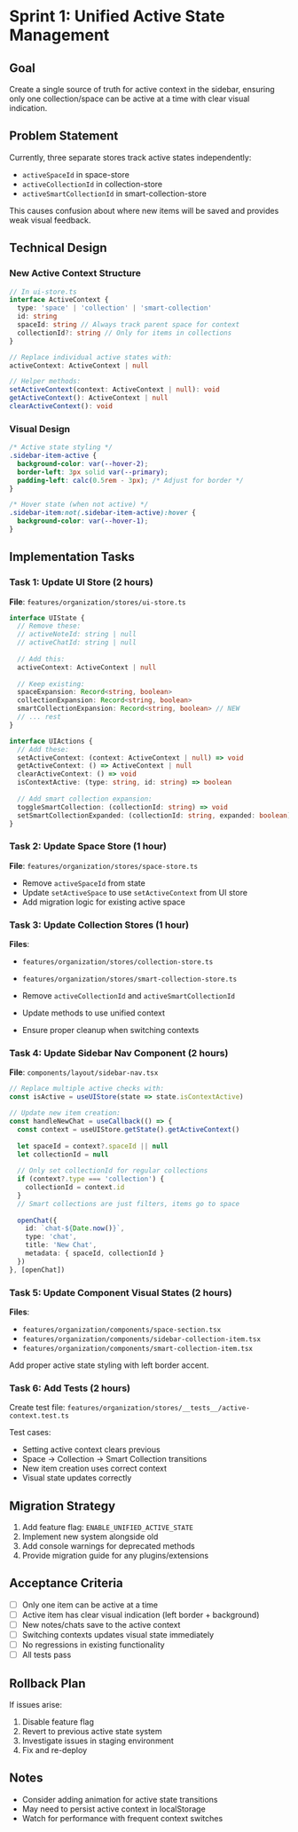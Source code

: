 # Sprint 1: Unified Active State Management

## Goal
Create a single source of truth for active context in the sidebar, ensuring only one collection/space can be active at a time with clear visual indication.

## Problem Statement
Currently, three separate stores track active states independently:
- `activeSpaceId` in space-store
- `activeCollectionId` in collection-store
- `activeSmartCollectionId` in smart-collection-store

This causes confusion about where new items will be saved and provides weak visual feedback.

## Technical Design

### New Active Context Structure
```typescript
// In ui-store.ts
interface ActiveContext {
  type: 'space' | 'collection' | 'smart-collection'
  id: string
  spaceId: string // Always track parent space for context
  collectionId?: string // Only for items in collections
}

// Replace individual active states with:
activeContext: ActiveContext | null

// Helper methods:
setActiveContext(context: ActiveContext | null): void
getActiveContext(): ActiveContext | null
clearActiveContext(): void
```

### Visual Design
```css
/* Active state styling */
.sidebar-item-active {
  background-color: var(--hover-2);
  border-left: 3px solid var(--primary);
  padding-left: calc(0.5rem - 3px); /* Adjust for border */
}

/* Hover state (when not active) */
.sidebar-item:not(.sidebar-item-active):hover {
  background-color: var(--hover-1);
}
```

## Implementation Tasks

### Task 1: Update UI Store (2 hours)
**File**: `features/organization/stores/ui-store.ts`

```typescript
interface UIState {
  // Remove these:
  // activeNoteId: string | null
  // activeChatId: string | null
  
  // Add this:
  activeContext: ActiveContext | null
  
  // Keep existing:
  spaceExpansion: Record<string, boolean>
  collectionExpansion: Record<string, boolean>
  smartCollectionExpansion: Record<string, boolean> // NEW
  // ... rest
}

interface UIActions {
  // Add these:
  setActiveContext: (context: ActiveContext | null) => void
  getActiveContext: () => ActiveContext | null
  clearActiveContext: () => void
  isContextActive: (type: string, id: string) => boolean
  
  // Add smart collection expansion:
  toggleSmartCollection: (collectionId: string) => void
  setSmartCollectionExpanded: (collectionId: string, expanded: boolean) => void
}
```

### Task 2: Update Space Store (1 hour)
**File**: `features/organization/stores/space-store.ts`

- Remove `activeSpaceId` from state
- Update `setActiveSpace` to use `setActiveContext` from UI store
- Add migration logic for existing active space

### Task 3: Update Collection Stores (1 hour)
**Files**: 
- `features/organization/stores/collection-store.ts`
- `features/organization/stores/smart-collection-store.ts`

- Remove `activeCollectionId` and `activeSmartCollectionId`
- Update methods to use unified context
- Ensure proper cleanup when switching contexts

### Task 4: Update Sidebar Nav Component (2 hours)
**File**: `components/layout/sidebar-nav.tsx`

```typescript
// Replace multiple active checks with:
const isActive = useUIStore(state => state.isContextActive)

// Update new item creation:
const handleNewChat = useCallback(() => {
  const context = useUIStore.getState().getActiveContext()
  
  let spaceId = context?.spaceId || null
  let collectionId = null
  
  // Only set collectionId for regular collections
  if (context?.type === 'collection') {
    collectionId = context.id
  }
  // Smart collections are just filters, items go to space
  
  openChat({ 
    id: `chat-${Date.now()}`, 
    type: 'chat', 
    title: 'New Chat',
    metadata: { spaceId, collectionId }
  })
}, [openChat])
```

### Task 5: Update Component Visual States (2 hours)
**Files**:
- `features/organization/components/space-section.tsx`
- `features/organization/components/sidebar-collection-item.tsx`
- `features/organization/components/smart-collection-item.tsx`

Add proper active state styling with left border accent.

### Task 6: Add Tests (2 hours)
Create test file: `features/organization/stores/__tests__/active-context.test.ts`

Test cases:
- Setting active context clears previous
- Space -> Collection -> Smart Collection transitions
- New item creation uses correct context
- Visual state updates correctly

## Migration Strategy

1. Add feature flag: `ENABLE_UNIFIED_ACTIVE_STATE`
2. Implement new system alongside old
3. Add console warnings for deprecated methods
4. Provide migration guide for any plugins/extensions

## Acceptance Criteria

- [ ] Only one item can be active at a time
- [ ] Active item has clear visual indication (left border + background)
- [ ] New notes/chats save to the active context
- [ ] Switching contexts updates visual state immediately
- [ ] No regressions in existing functionality
- [ ] All tests pass

## Rollback Plan

If issues arise:
1. Disable feature flag
2. Revert to previous active state system
3. Investigate issues in staging environment
4. Fix and re-deploy

## Notes

- Consider adding animation for active state transitions
- May need to persist active context in localStorage
- Watch for performance with frequent context switches 